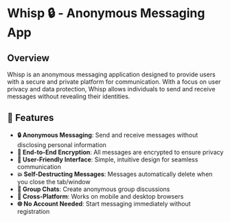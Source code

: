 # Whisp 🔒 - Anonymous Messaging App

## Overview

Whisp is an anonymous messaging application designed to provide users with a secure and private platform for communication. With a focus on user privacy and data protection, Whisp allows individuals to send and receive messages without revealing their identities.

## 🚀 Features

- **🔒 Anonymous Messaging**: Send and receive messages without disclosing personal information
- **🔐 End-to-End Encryption**: All messages are encrypted to ensure privacy
- **💬 User-Friendly Interface**: Simple, intuitive design for seamless communication
- **💥 Self-Destructing Messages**: Messages automatically delete when you close the tab/window
- **👥 Group Chats**: Create anonymous group discussions
- **📱 Cross-Platform**: Works on mobile and desktop browsers
- **🌐 No Account Needed**: Start messaging immediately without registration
